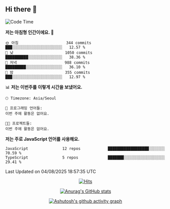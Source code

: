 ## Hi there 👋

<!--
**pnh135/pnh135** is a ✨ _special_ ✨ repository because its `README.md` (this file) appears on your GitHub profile.

Here are some ideas to get you started:

- 🔭 I’m currently working on ...
- 🌱 I’m currently learning ...
- 👯 I’m looking to collaborate on ...
- 🤔 I’m looking for help with ...
- 💬 Ask me about ...
- 📫 How to reach me: ...
- 😄 Pronouns: ...
- ⚡ Fun fact: ...
-->

<!--START_SECTION:waka-->
![Code Time](http://img.shields.io/badge/Code%20Time-272%20hrs%2036%20mins-blue)

**저는 아침형 인간이에요. 🐤** 

```text
🌞 아침                     344 commits         ███░░░░░░░░░░░░░░░░░░░░░░   12.57 % 
🌆 낮　                     1050 commits        ██████████░░░░░░░░░░░░░░░   38.36 % 
🌃 저녁                     988 commits         █████████░░░░░░░░░░░░░░░░   36.10 % 
🌙 밤　                     355 commits         ███░░░░░░░░░░░░░░░░░░░░░░   12.97 % 
```


📊 **저는 이번주를 이렇게 시간을 보냈어요.** 

```text
🕑︎ Timezone: Asia/Seoul

💬 프로그래밍 언어들: 
이번 주에 활동은 없어요.

🐱‍💻 프로젝트들: 
이번 주에 활동은 없어요.
```

**저는 주로 JavaScript 언어를 사용해요.** 

```text
JavaScript               12 repos            ██████████████████░░░░░░░   70.59 % 
TypeScript               5 repos             ███████░░░░░░░░░░░░░░░░░░   29.41 % 
```




 Last Updated on 04/08/2025 18:57:35 UTC
<!--END_SECTION:waka-->

  <div align=center>
	
  [![Hits](https://hits.seeyoufarm.com/api/count/incr/badge.svg?url=https%3A%2F%2Fgithub.com%2Fpnh135&count_bg=%2379C83D&title_bg=%23555555&icon=&icon_color=%23E7E7E7&title=hits&edge_flat=false)](https://hits.seeyoufarm.com) 
	
  </div>

<div align=center>
	
[![Anurag's GitHub stats](https://github-readme-stats.vercel.app/api?username=pnh135&show_icons=true&theme=radical)](https://github.com/anuraghazra/github-readme-stats)

</div>

<div align=center>
	
[![Ashutosh's github activity graph](https://github-readme-activity-graph.vercel.app/graph?username=pnh135&theme=merko)](https://github.com/ashutosh00710/github-readme-activity-graph)

</div>
